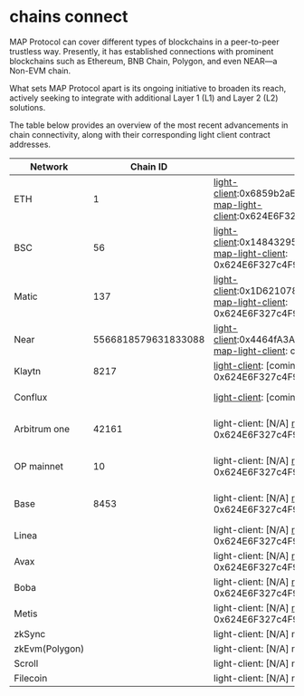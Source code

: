 # chains connect

MAP Protocol can cover different types of blockchains in a peer-to-peer trustless way. Presently, it has established connections with prominent blockchains such as Ethereum, BNB Chain, Polygon, and even NEAR—a Non-EVM chain. 

What sets MAP Protocol apart is its ongoing initiative to broaden its reach, actively seeking to integrate with additional Layer 1 (L1) and Layer 2 (L2) solutions.

 The table below provides an overview of the most recent advancements in chain connectivity, along with their corresponding light client contract addresses.


| Network        | Chain ID            | light-client   | MOS      | status  |
|----------------|---------------------|----------------|-----------|--------|
|ETH|1|[light-client](https://github.com/mapprotocol/map-contracts/blob/main/lightclients/eth2/README.md):0x6859b2aE7CE9fb0c4FAA71798aC5498B41B42D7A     [map-light-client](https://github.com/mapprotocol/map-contracts/blob/main/mapclients/eth/README.md):0x624E6F327c4F91F1Fa6285711245c215de264d49  | [mos](https://github.com/mapprotocol/mapo-service-contracts/blob/main/evm/README.md):0x8C3cCc219721B206DA4A2070fD96E4911a48CB4f | complated |
|BSC|56|[light-client](https://github.com/mapprotocol/map-contracts/blob/main/lightclients/bsc/README.md):0x14843295C38EaC604dEDe0eDb77e08B460D093D8    [map-light-client](https://github.com/mapprotocol/map-contracts/blob/main/mapclients/eth/README.md): 0x624E6F327c4F91F1Fa6285711245c215de264d49 | [mos](https://github.com/mapprotocol/mapo-service-contracts/blob/main/evm/README.md):0x8C3cCc219721B206DA4A2070fD96E4911a48CB4f |  complated |
|Matic|137|[light-client](https://github.com/mapprotocol/map-contracts/blob/main/lightclients/matic/README.md):0x1D621078676D7bdd75FC7F5ebbaBadDC9a65E3c5 [map-light-client](https://github.com/mapprotocol/map-contracts/blob/main/mapclients/eth/README.md): 0x624E6F327c4F91F1Fa6285711245c215de264d49 | [mos](https://github.com/mapprotocol/mapo-service-contracts/blob/main/evm/README.md):0x8C3cCc219721B206DA4A2070fD96E4911a48CB4f |complated |
|Near|5566818579631833088|[light-client](https://github.com/mapprotocol/map-contracts/blob/main/lightclients/near/README.md):0x4464fA3A804b8a44a0aD212eD23155a08f336B34  [map-light-client](https://github.com/mapprotocol/map-contracts/blob/main/mapclients/near/README.md): client2.cfac.mapprotocol.near | [mos](https://github.com/butternetwork/butter-mos-contracts/tree/master/near): mosv21.mfac.butternetwork.near | completed |
|Klaytn|8217|[light-client](https://github.com/mapprotocol/map-contracts/blob/main/lightclients/klaytn/README.md): [coming soon]    [map-light-client](https://github.com/mapprotocol/map-contracts/blob/main/mapclients/eth/README.md): 0x624E6F327c4F91F1Fa6285711245c215de264d49 | [mos](https://github.com/mapprotocol/mapo-service-contracts/blob/main/evm/README.md): [coming soon] | developing |
|Conflux| |[light-client](https://github.com/mapprotocol/map-contracts/tree/main/lightclients/conflux): [coming soon]  [map-light-client](https://github.com/mapprotocol/map-contracts/blob/main/mapclients/eth/README.md): [coming soon] | [mos](https://github.com/mapprotocol/mapo-service-contracts/blob/main/evm/README.md):[coming soon] | coming soon |
|Arbitrum one|42161 |light-client: [N/A]  [map-light-client](https://github.com/mapprotocol/map-contracts/blob/main/mapclients/eth/README.md): 0x624E6F327c4F91F1Fa6285711245c215de264d49 | [mos](https://github.com/mapprotocol/mapo-service-contracts/blob/main/evm/README.md): 0x8C3cCc219721B206DA4A2070fD96E4911a48CB4f | single channel completed |
|OP mainnet|10 |light-client: [N/A]  [map-light-client](https://github.com/mapprotocol/map-contracts/blob/main/mapclients/eth/README.md): 0x624E6F327c4F91F1Fa6285711245c215de264d49 | [mos](https://github.com/mapprotocol/mapo-service-contracts/blob/main/evm/README.md): 0x8C3cCc219721B206DA4A2070fD96E4911a48CB4f| single channel completed |
|Base|8453 |light-client: [N/A]  [map-light-client](https://github.com/mapprotocol/map-contracts/blob/main/mapclients/eth/README.md): 0x624E6F327c4F91F1Fa6285711245c215de264d49 | [mos](https://github.com/mapprotocol/mapo-service-contracts/blob/main/evm/README.md): 0x8C3cCc219721B206DA4A2070fD96E4911a48CB4f| single channel completed |
|Linea| |light-client: [N/A]  [map-light-client](https://github.com/mapprotocol/map-contracts/blob/main/mapclients/eth/README.md): 0x624E6F327c4F91F1Fa6285711245c215de264d49 | [coming soon] | developing |
|Avax| |light-client: [N/A]  [map-light-client](https://github.com/mapprotocol/map-contracts/blob/main/mapclients/eth/README.md): 0x624E6F327c4F91F1Fa6285711245c215de264d49 | [coming soon] | developing |
|Boba| |light-client: [N/A]  [map-light-client](https://github.com/mapprotocol/map-contracts/blob/main/mapclients/eth/README.md): 0x624E6F327c4F91F1Fa6285711245c215de264d49 | [coming soon] | developing |
|Metis| |light-client: [N/A]  [map-light-client](https://github.com/mapprotocol/map-contracts/blob/main/mapclients/eth/README.md): 0x624E6F327c4F91F1Fa6285711245c215de264d49 | [coming soon] | developing |
|zkSync| |light-client: [N/A]  map-light-client: [coming soon] | [coming soon] | developing |
|zkEvm(Polygon)| |light-client: [N/A]  map-light-client: [coming soon] | [coming soon] | developing |
|Scroll| |light-client: [N/A]  map-light-client: [coming soon] | [coming soon] | developing |
|Filecoin| |light-client: [N/A]  map-light-client: [coming soon] | [coming soon] | developing |